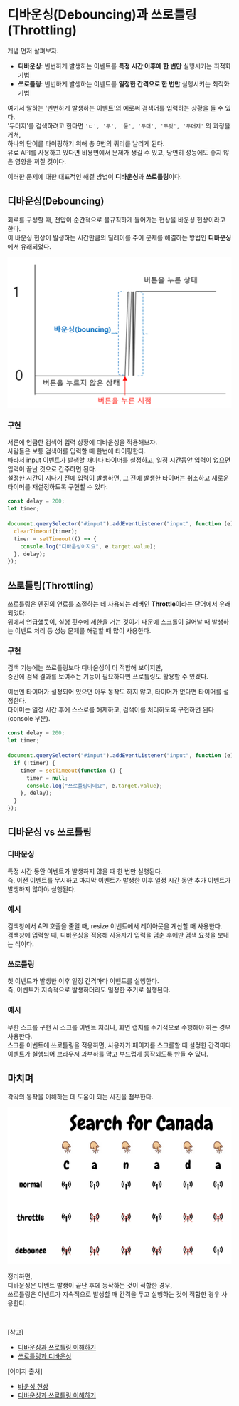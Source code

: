 # 디바운싱(Debouncing)과 쓰로틀링(Throttling)

개념 먼저 살펴보자.

- **디바운싱**: 빈번하게 발생하는 이벤트를 **특정 시간 이후에 한 번만** 실행시키는 최적화 기법
- **쓰로틀링**: 빈번하게 발생하는 이벤트를 **일정한 간격으로 한 번만** 실행시키는 최적화 기법

여기서 말하는 '빈번하게 발생하는 이벤트'의 예로써 검색어를 입력하는 상황을 들 수 있다.
<br>'두더지'를 검색하려고 한다면 `'ㄷ', '두', '둗', '두더', '두덪', '두더지'` 의 과정을 거쳐,
<br>하나의 단어를 타이핑하기 위해 총 6번의 쿼리를 날리게 된다.
<br>유료 API를 사용하고 있다면 비용면에서 문제가 생길 수 있고, 당연히 성능에도 좋지 않은 영향을 끼칠 것이다.

이러한 문제에 대한 대표적인 해결 방법이 **디바운싱**과 **쓰로틀링**이다.

## 디바운싱(Debouncing)

회로를 구성할 때, 전압이 순간적으로 불규칙하게 들어가는 현상을 바운싱 현상이라고 한다.
<br>이 바운싱 현상이 발생하는 시간만큼의 딜레이를 주어 문제를 해결하는 방법인 **디바운싱**에서 유래되었다.

![](./images/bouncing.png)

### 구현

서론에 언급한 검색어 입력 상황에 디바운싱을 적용해보자.
<br>사람들은 보통 검색어를 입력할 때 한번에 타이핑한다.
<br>따라서 input 이벤트가 발생할 때마다 타이머를 설정하고, 일정 시간동안 입력이 없으면 입력이 끝난 것으로 간주하면 된다.
<br>설정한 시간이 지나기 전에 입력이 발생하면, 그 전에 발생한 타이머는 취소하고 새로운 타이머를 재설정하도록 구현할 수 있다.

```javascript
const delay = 200;
let timer;

document.querySelector("#input").addEventListener("input", function (e) {
  clearTimeout(timer);
  timer = setTimeout(() => {
    console.log("디바운싱이지요", e.target.value);
  }, delay);
});
```

## 쓰로틀링(Throttling)

쓰로틀링은 엔진의 연료를 조절하는 데 사용되는 레버인 **Throttle**이라는 단어에서 유래되었다.
<br>위에서 언급했듯이, 실행 횟수에 제한을 거는 것이기 때문에 스크롤이 일어날 때 발생하는 이벤트 처리 등 성능 문제를 해결할 때 많이 사용한다.

### 구현

검색 기능에는 쓰로틀링보다 디바운싱이 더 적합해 보이지만,
<br>중간에 검색 결과를 보여주는 기능이 필요하다면 쓰로틀링도 활용할 수 있겠다.

이번엔 타이머가 설정되어 있으면 아무 동작도 하지 않고, 타이머가 없다면 타이머를 설정한다.
<br>타이머는 일정 시간 후에 스스로를 해제하고, 검색어를 처리하도록 구현하면 된다(console 부분).

```javascript
const delay = 200;
let timer;

document.querySelector("#input").addEventListener("input", function (e) {
  if (!timer) {
    timer = setTimeout(function () {
      timer = null;
      console.log("쓰로틀링이네요", e.target.value);
    }, delay);
  }
});
```

## 디바운싱 vs 쓰로틀링

### 디바운싱

특정 시간 동안 이벤트가 발생하지 않을 때 한 번만 실행된다.
<br>즉, 이전 이벤트를 무시하고 마지막 이벤트가 발생한 이후 일정 시간 동안 추가 이벤트가 발생하지 않아야 실행된다.

### 예시

검색창에서 API 호출을 줄일 때, resize 이벤트에서 레이아웃을 계산할 때 사용한다.
<br>검색창에 입력할 때, 디바운싱을 적용해 사용자가 입력을 멈춘 후에만 검색 요청을 보내는 식이다.

### 쓰로틀링

첫 이벤트가 발생한 이후 일정 간격마다 이벤트를 실행한다.
<br>즉, 이벤트가 지속적으로 발생하더라도 일정한 주기로 실행된다.

### 예시

무한 스크롤 구현 시 스크롤 이벤트 처리나, 화면 캡처를 주기적으로 수행해야 하는 경우 사용한다.
<br>스크롤 이벤트에 쓰로틀링을 적용하면, 사용자가 페이지를 스크롤할 때 설정한 간격마다 이벤트가 실행되어 브라우저 과부하를 막고 부드럽게 동작되도록 만들 수 있다.

## 마치며

각각의 동작을 이해하는 데 도움이 되는 사진을 첨부한다.

![](./images/debouncing_throttling.png)

정리하면,
<br>디바운싱은 이벤트 발생이 끝난 후에 동작하는 것이 적합한 경우,
<br>쓰로틀링은 이벤트가 지속적으로 발생할 때 간격을 두고 실행하는 것이 적합한 경우 사용한다.

<br>

[참고]

- [디바운싱과 쓰로틀링 이해하기](https://url.kr/wxkxmo)
- [쓰로틀링과 디바운싱](https://www.zerocho.com/category/JavaScript/post/59a8e9cb15ac0000182794fa)

[이미지 출처]

- [바운싱 현상](https://thrillfighter.tistory.com/597)
- [디바운싱과 쓰로틀링 이해하기](https://url.kr/wxkxmo)

